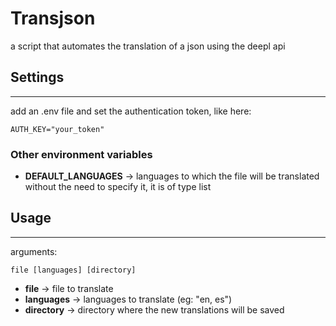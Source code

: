# Transjson
a script that automates the translation of a json using the deepl api

## Settings
---
add an .env file and set the authentication token, like here:
```
AUTH_KEY="your_token"
```

### Other environment variables
+ **DEFAULT_LANGUAGES** -> languages to which the file will be translated without the need to specify it, it is of type list

## Usage
---
arguments:
```
file [languages] [directory]
```

+ **file** -> file to translate
+ **languages** -> languages to translate (eg: "en, es")
+ **directory** -> directory where the new translations will be saved